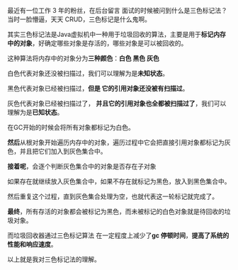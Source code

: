 最近有一位工作 3 年的粉丝，在后台留言   面试的时候被问到什么是三色标记法？当时一脸懵逼，天天 CRUD，三色标记是什么鬼啊。

其实三色标记法是Java虚拟机中一种用于垃圾回收的算法，主要是用于**标记内存中的对象**，好确定哪些对象是存活的，哪些对象是可以被回收的。

这种算法将内存中的对象分为**三种颜色**：**白色 黑色 灰色**

白色代表对象还没被扫描过，我们可以理解为是**未知状态**。

黑色代表对象已经被扫描过，**但是   它的引用对象还没被有扫描过**。

灰色代表对象已经被扫描过了， **并且它的引用对象也全都被扫描过了**，我们可以理解为是**已知状态**。

在GC开始的时候会将所有对象都标记为白色。

**然后**从根对象开始遍历内存中的对象，遍历过程中它会把直接引用对象都标记为灰色，并且把它们加入到灰色集合中。

**接着呢**，会逐个判断灰色集合中的对象是否存在子对象

如果存在就继续放入灰色集合中，如果不存在就标记为黑色，放入到黑色集合中。

然后重复这个过程，直到灰色集合处理为空，也就代表这一轮标记就完成了。

**最终**，所有存活的对象都会被标记为黑色，而未被标记的白色对象就是待回收的垃圾对象。

而垃圾回收器通过三色标记算法 在一定程度上减少了**gc 停顿时间**，**提高了系统的性能和响应速度**。

以上就是我对三色标记法的理解。

